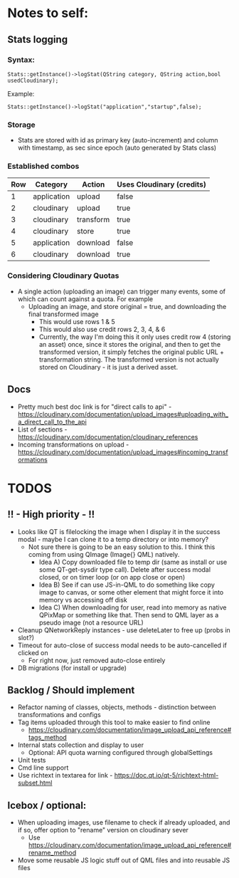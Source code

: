 # Notes to self:
## Stats logging
### Syntax:
```
Stats::getInstance()->logStat(QString category, QString action,bool usedCloudinary);
```
Example:
```
Stats::getInstance()->logStat("application","startup",false);
```
### Storage
 - Stats are stored with id as primary key (auto-increment) and column with timestamp, as sec since epoch (auto generated by Stats class)
### Established combos
Row | Category | Action | Uses Cloudinary (credits)
--- | --- | --- | ---
1 | application | upload | false
2 | cloudinary | upload | true
3 | cloudinary | transform | true
4 | cloudinary | store | true
5 | application | download | false
6 | cloudinary | download | true
### Considering Cloudinary Quotas
 - A single action (uploading an image) can trigger many events, some of which can count against a quota. For example
     - Uploading an image, and store original = true, and downloading the final transformed image
         - This would use rows 1 & 5
         - This would also use credit rows 2, 3, 4, & 6
         - Currently, the way I'm doing this it only uses credit row 4 (storing an asset) once, since it stores the original, and then to get the transformed version, it simply fetches the original public URL + transformation string. The transformed version is not actually stored on Cloudinary - it is just a derived asset.
## Docs
 - Pretty much best doc link is for "direct calls to api" - https://cloudinary.com/documentation/upload_images#uploading_with_a_direct_call_to_the_api
 - List of sections - https://cloudinary.com/documentation/cloudinary_references
 - Incoming transformations on upload - https://cloudinary.com/documentation/upload_images#incoming_transformations
# TODOS
## !! - High priority - !!
 - Looks like QT is filelocking the image when I display it in the success modal - maybe I can clone it to a temp directory or into memory?
     - Not sure there is going to be an easy solution to this. I think this coming from using QImage (Image{} QML) natively.
         - Idea A) Copy downloaded file to temp dir (same as install or use some QT-get-sysdir type call). Delete after success modal closed, or on timer loop (or on app close or open)
         - Idea B) See if can use JS-in-QML to do something like copy image to canvas, or some other element that might force it into memory vs accessing off disk
         - Idea C) When downloading for user, read into memory as native QPixMap or something like that. Then send to QML layer as a pseudo image (not a resource URL)
 - Cleanup QNetworkReply instances - use deleteLater to free up (probs in slot?)
 - Timeout for auto-close of success modal needs to be auto-cancelled if clicked on
     - For right now, just removed auto-close entirely
 - DB migrations (for install or upgrade)
## Backlog / Should implement
 - Refactor naming of classes, objects, methods - distinction between transformations and configs
 - Tag items uploaded through this tool to make easier to find online
     - https://cloudinary.com/documentation/image_upload_api_reference#tags_method
 - Internal stats collection and display to user
     - Optional: API quota warning configured through globalSettings
 - Unit tests
 - Cmd line support
 - Use richtext in textarea for link - https://doc.qt.io/qt-5/richtext-html-subset.html
## Icebox / optional:
 - When uploading images, use filename to check if already uploaded, and if so, offer option to "rename" version on cloudinary sever
     - Use https://cloudinary.com/documentation/image_upload_api_reference#rename_method
 - Move some reusable JS logic stuff out of QML files and into reusable JS files
